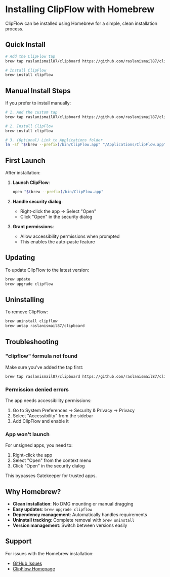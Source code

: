 # Installing ClipFlow with Homebrew

ClipFlow can be installed using Homebrew for a simple, clean installation process.

## Quick Install

```bash
# Add the ClipFlow tap
brew tap raslanismail87/clipboard https://github.com/raslanismail87/clipboard

# Install ClipFlow
brew install clipflow
```

## Manual Install Steps

If you prefer to install manually:

```bash
# 1. Add the custom tap
brew tap raslanismail87/clipboard https://github.com/raslanismail87/clipboard

# 2. Install ClipFlow
brew install clipflow

# 3. (Optional) Link to Applications folder
ln -sf "$(brew --prefix)/bin/ClipFlow.app" "/Applications/ClipFlow.app"
```

## First Launch

After installation:

1. **Launch ClipFlow**:
   ```bash
   open "$(brew --prefix)/bin/ClipFlow.app"
   ```

2. **Handle security dialog**:
   - Right-click the app → Select "Open"
   - Click "Open" in the security dialog

3. **Grant permissions**:
   - Allow accessibility permissions when prompted
   - This enables the auto-paste feature

## Updating

To update ClipFlow to the latest version:

```bash
brew update
brew upgrade clipflow
```

## Uninstalling

To remove ClipFlow:

```bash
brew uninstall clipflow
brew untap raslanismail87/clipboard
```

## Troubleshooting

### "clipflow" formula not found
Make sure you've added the tap first:
```bash
brew tap raslanismail87/clipboard https://github.com/raslanismail87/clipboard
```

### Permission denied errors
The app needs accessibility permissions:
1. Go to System Preferences → Security & Privacy → Privacy
2. Select "Accessibility" from the sidebar
3. Add ClipFlow and enable it

### App won't launch
For unsigned apps, you need to:
1. Right-click the app
2. Select "Open" from the context menu
3. Click "Open" in the security dialog

This bypasses Gatekeeper for trusted apps.

## Why Homebrew?

- **Clean installation**: No DMG mounting or manual dragging
- **Easy updates**: `brew upgrade clipflow`
- **Dependency management**: Automatically handles requirements
- **Uninstall tracking**: Complete removal with `brew uninstall`
- **Version management**: Switch between versions easily

## Support

For issues with the Homebrew installation:
- [GitHub Issues](https://github.com/raslanismail87/clipboard/issues)
- [ClipFlow Homepage](https://raslanismail87.github.io/clipboard/)